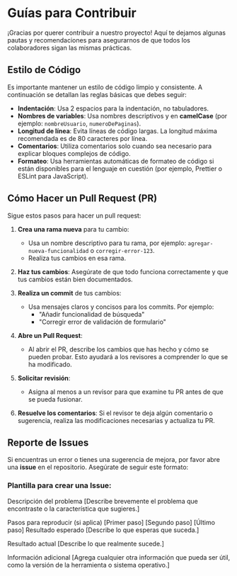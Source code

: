 # Guías para Contribuir

¡Gracias por querer contribuir a nuestro proyecto! Aquí te dejamos algunas pautas y recomendaciones para asegurarnos de que todos los colaboradores sigan las mismas prácticas.

## Estilo de Código

Es importante mantener un estilo de código limpio y consistente. A continuación se detallan las reglas básicas que debes seguir:

- **Indentación**: Usa 2 espacios para la indentación, no tabuladores.
- **Nombres de variables**: Usa nombres descriptivos y en **camelCase** (por ejemplo: `nombreUsuario`, `numeroDePaginas`).
- **Longitud de línea**: Evita líneas de código largas. La longitud máxima recomendada es de 80 caracteres por línea.
- **Comentarios**: Utiliza comentarios solo cuando sea necesario para explicar bloques complejos de código.
- **Formateo**: Usa herramientas automáticas de formateo de código si están disponibles para el lenguaje en cuestión (por ejemplo, Prettier o ESLint para JavaScript).

## Cómo Hacer un Pull Request (PR)

Sigue estos pasos para hacer un pull request:

1. **Crea una rama nueva** para tu cambio:
   - Usa un nombre descriptivo para tu rama, por ejemplo: `agregar-nueva-funcionalidad` o `corregir-error-123`.
   - Realiza tus cambios en esa rama.
2. **Haz tus cambios**: Asegúrate de que todo funciona correctamente y que tus cambios están bien documentados.

3. **Realiza un commit** de tus cambios:

   - Usa mensajes claros y concisos para los commits. Por ejemplo:
     - "Añadir funcionalidad de búsqueda"
     - "Corregir error de validación de formulario"

4. **Abre un Pull Request**:

   - Al abrir el PR, describe los cambios que has hecho y cómo se pueden probar. Esto ayudará a los revisores a comprender lo que se ha modificado.

5. **Solicitar revisión**:

   - Asigna al menos a un revisor para que examine tu PR antes de que se pueda fusionar.

6. **Resuelve los comentarios**: Si el revisor te deja algún comentario o sugerencia, realiza las modificaciones necesarias y actualiza tu PR.

## Reporte de Issues

Si encuentras un error o tienes una sugerencia de mejora, por favor abre una **issue** en el repositorio. Asegúrate de seguir este formato:

### Plantilla para crear una Issue:

Descripción del problema
[Describe brevemente el problema que encontraste o la característica que sugieres.]

Pasos para reproducir (si aplica)
[Primer paso]
[Segundo paso]
[Último paso]
Resultado esperado
[Describe lo que esperas que suceda.]

Resultado actual
[Describe lo que realmente sucede.]

Información adicional
[Agrega cualquier otra información que pueda ser útil, como la versión de la herramienta o sistema operativo.]
